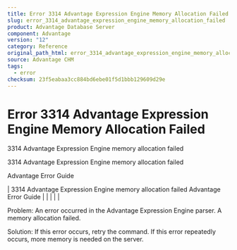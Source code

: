 ```yaml
---
title: Error 3314 Advantage Expression Engine Memory Allocation Failed
slug: error_3314_advantage_expression_engine_memory_allocation_failed
product: Advantage Database Server
component: Advantage
version: "12"
category: Reference
original_path_html: error_3314_advantage_expression_engine_memory_allocation_failed.htm
source: Advantage CHM
tags:
  - error
checksum: 23f5eabaa3cc884bd6ebe01f5d1bbb129609d29e
---
```


# Error 3314 Advantage Expression Engine Memory Allocation Failed

3314 Advantage Expression Engine memory allocation failed

3314 Advantage Expression Engine memory allocation failed

Advantage Error Guide

| 3314 Advantage Expression Engine memory allocation failed  Advantage Error Guide |  |  |  |  |

Problem: An error occurred in the Advantage Expression Engine parser. A memory allocation failed.

Solution: If this error occurs, retry the command. If this error repeatedly occurs, more memory is needed on the server.
